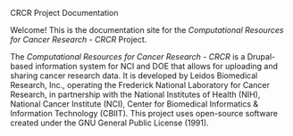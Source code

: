 CRCR Project Documentation

Welcome! This is the documentation site for the _Computational Resources for Cancer Research - CRCR_  Project.

The _Computational Resources for Cancer Research - CRCR_ is a Drupal-based information system for NCI and DOE that allows for uploading and sharing cancer research data. It is developed by Leidos Biomedical Research, Inc., operating the Frederick National Laboratory for Cancer Research, in partnership with the National Institutes of Health (NIH), National Cancer Institute (NCI), Center for Biomedical Informatics & Information Technology (CBIIT). This project uses open-source software created under the GNU General Public License (1991).

